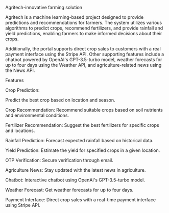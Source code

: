 Agritech-innovative farming solution

Agritech is a machine learning-based project designed to provide predictions and recommendations for farmers. The system utilizes various algorithms to predict crops, recommend fertilizers, and provide rainfall and yield predictions, enabling farmers to make informed decisions about their crops.

Additionally, the portal supports direct crop sales to customers with a real payment interface using the Stripe API. Other supporting features include a chatbot powered by OpenAI's GPT-3.5-turbo model, weather forecasts for up to four days using the Weather API, and agriculture-related news using the News API.

Features

Crop Prediction: 

Predict the best crop based on location and season.

Crop Recommendation: Recommend suitable crops based on soil nutrients and environmental conditions.

Fertilizer Recommendation: Suggest the best fertilizers for specific crops and locations.

Rainfall Prediction: Forecast expected rainfall based on historical data.

Yield Prediction: Estimate the yield for specified crops in a given location.

OTP Verification: Secure verification through email.

Agriculture News: Stay updated with the latest news in agriculture.

Chatbot: Interactive chatbot using OpenAI's GPT-3.5-turbo model.

Weather Forecast: Get weather forecasts for up to four days.

Payment Interface: Direct crop sales with a real-time payment interface using Stripe API.
